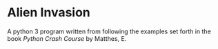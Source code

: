 # Alien Invasion
A python 3 program written from following the examples set forth in the book
*Python Crash Course* by Matthes, E.
